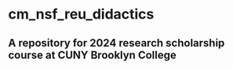# cm_nsf_reu_didactics

## A repository for 2024 research scholarship course at CUNY  Brooklyn College
